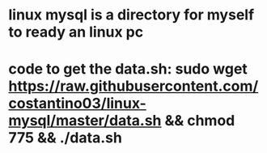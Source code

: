 # linux mysql is a directory for myself to ready an linux pc

# code to get the data.sh: sudo wget https://raw.githubusercontent.com/costantino03/linux-mysql/master/data.sh && chmod 775 && ./data.sh
